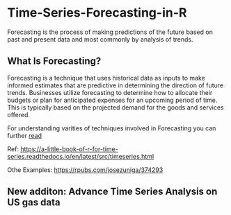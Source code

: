 # Time-Series-Forecasting-in-R
Forecasting is the process of making predictions of the future based on past and present data and most commonly by analysis of trends.

## What Is Forecasting?
Forecasting is a technique that uses historical data as inputs to make informed estimates that are predictive in determining the direction of future trends. Businesses utilize forecasting to determine how to allocate their budgets or plan for anticipated expenses for an upcoming period of time. This is typically based on the projected demand for the goods and services offered.

For understanding varities of techniques involved in Forecasting you can further [read](https://hbr.org/1971/07/how-to-choose-the-right-forecasting-technique)

Ref: https://a-little-book-of-r-for-time-series.readthedocs.io/en/latest/src/timeseries.html

Othe Examples: https://rpubs.com/josezuniga/374293

## New additon: Advance Time Series Analysis on US gas data

